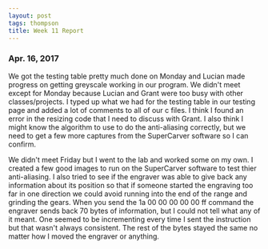 ```yaml
---
layout: post
tags: thompson
title: Week 11 Report
---
```


### Apr. 16, 2017

We got the testing table pretty much done on Monday and Lucian made progress on getting greyscale working in our program. We didn't meet except for Monday because Lucian and Grant were too busy with other classes/projects. I typed up what we had for the testing table in our testing page and added a lot of comments to all of our c files. I think I found an error in the resizing code that I need to discuss with Grant. I also think I might know the algorithm to use to do the anti-aliasing correctly, but we need to get a few more captures from the SuperCarver software so I can confirm. 

We didn't meet Friday but I went to the lab and worked some on my own. I created a few good images to run on the SuperCarver software to test thier anti-aliasing. I also tried to see if the engraver was able to give back any information about its position so that if someone started the engraving too far in one direction we could avoid running into the end of the range and grinding the gears. When you send the 1a 00 00 00 00 00 ff command the engraver sends back 70 bytes of information, but I could not tell what any of it meant. One seemed to be incrementing every time I sent the instruction but that wasn't always consistent. The rest of the bytes stayed the same no matter how I moved the engraver or anything. 
